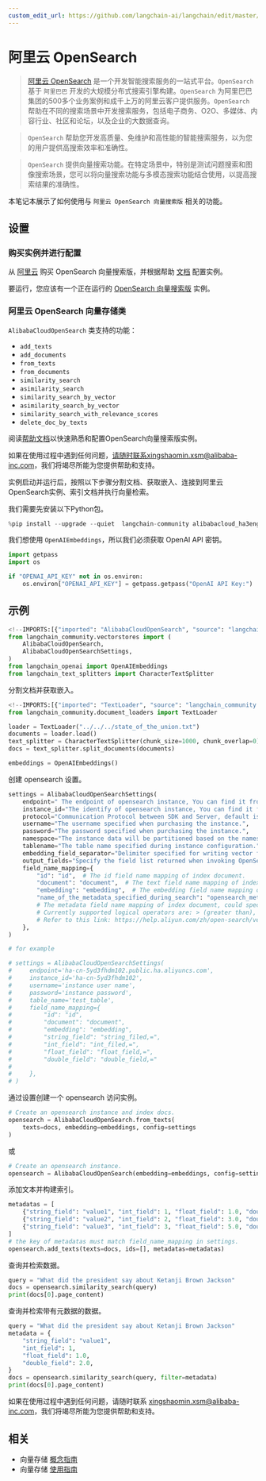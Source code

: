 ```yaml
---
custom_edit_url: https://github.com/langchain-ai/langchain/edit/master/docs/docs/integrations/vectorstores/alibabacloud_opensearch.ipynb
---
```

# 阿里云 OpenSearch

>[阿里云 OpenSearch](https://www.alibabacloud.com/product/opensearch) 是一个开发智能搜索服务的一站式平台。`OpenSearch` 基于 `阿里巴巴` 开发的大规模分布式搜索引擎构建。`OpenSearch` 为阿里巴巴集团的500多个业务案例和成千上万的阿里云客户提供服务。`OpenSearch` 帮助在不同的搜索场景中开发搜索服务，包括电子商务、O2O、多媒体、内容行业、社区和论坛，以及企业的大数据查询。

>`OpenSearch` 帮助您开发高质量、免维护和高性能的智能搜索服务，以为您的用户提供高搜索效率和准确性。

>`OpenSearch` 提供向量搜索功能。在特定场景中，特别是测试问题搜索和图像搜索场景，您可以将向量搜索功能与多模态搜索功能结合使用，以提高搜索结果的准确性。

本笔记本展示了如何使用与 `阿里云 OpenSearch 向量搜索版` 相关的功能。

## 设置


### 购买实例并进行配置

从 [阿里云](https://opensearch.console.aliyun.com) 购买 OpenSearch 向量搜索版，并根据帮助 [文档](https://help.aliyun.com/document_detail/463198.html?spm=a2c4g.465092.0.0.2cd15002hdwavO) 配置实例。

要运行，您应该有一个正在运行的 [OpenSearch 向量搜索版](https://opensearch.console.aliyun.com) 实例。

  
### 阿里云 OpenSearch 向量存储类
`AlibabaCloudOpenSearch` 类支持的功能：
- `add_texts`
- `add_documents`
- `from_texts`
- `from_documents`
- `similarity_search`
- `asimilarity_search`
- `similarity_search_by_vector`
- `asimilarity_search_by_vector`
- `similarity_search_with_relevance_scores`
- `delete_doc_by_texts`


阅读[帮助文档](https://www.alibabacloud.com/help/en/opensearch/latest/vector-search)以快速熟悉和配置OpenSearch向量搜索版实例。

如果在使用过程中遇到任何问题，请随时联系xingshaomin.xsm@alibaba-inc.com，我们将竭尽所能为您提供帮助和支持。

实例启动并运行后，按照以下步骤分割文档、获取嵌入、连接到阿里云OpenSearch实例、索引文档并执行向量检索。

我们需要先安装以下Python包。


```python
%pip install --upgrade --quiet  langchain-community alibabacloud_ha3engine_vector
```

我们想使用 `OpenAIEmbeddings`，所以我们必须获取 OpenAI API 密钥。


```python
import getpass
import os

if "OPENAI_API_KEY" not in os.environ:
    os.environ["OPENAI_API_KEY"] = getpass.getpass("OpenAI API Key:")
```

## 示例


```python
<!--IMPORTS:[{"imported": "AlibabaCloudOpenSearch", "source": "langchain_community.vectorstores", "docs": "https://python.langchain.com/api_reference/community/vectorstores/langchain_community.vectorstores.alibabacloud_opensearch.AlibabaCloudOpenSearch.html", "title": "Alibaba Cloud OpenSearch"}, {"imported": "AlibabaCloudOpenSearchSettings", "source": "langchain_community.vectorstores", "docs": "https://python.langchain.com/api_reference/community/vectorstores/langchain_community.vectorstores.alibabacloud_opensearch.AlibabaCloudOpenSearchSettings.html", "title": "Alibaba Cloud OpenSearch"}, {"imported": "OpenAIEmbeddings", "source": "langchain_openai", "docs": "https://python.langchain.com/api_reference/openai/embeddings/langchain_openai.embeddings.base.OpenAIEmbeddings.html", "title": "Alibaba Cloud OpenSearch"}, {"imported": "CharacterTextSplitter", "source": "langchain_text_splitters", "docs": "https://python.langchain.com/api_reference/text_splitters/character/langchain_text_splitters.character.CharacterTextSplitter.html", "title": "Alibaba Cloud OpenSearch"}]-->
from langchain_community.vectorstores import (
    AlibabaCloudOpenSearch,
    AlibabaCloudOpenSearchSettings,
)
from langchain_openai import OpenAIEmbeddings
from langchain_text_splitters import CharacterTextSplitter
```

分割文档并获取嵌入。


```python
<!--IMPORTS:[{"imported": "TextLoader", "source": "langchain_community.document_loaders", "docs": "https://python.langchain.com/api_reference/community/document_loaders/langchain_community.document_loaders.text.TextLoader.html", "title": "Alibaba Cloud OpenSearch"}]-->
from langchain_community.document_loaders import TextLoader

loader = TextLoader("../../../state_of_the_union.txt")
documents = loader.load()
text_splitter = CharacterTextSplitter(chunk_size=1000, chunk_overlap=0)
docs = text_splitter.split_documents(documents)

embeddings = OpenAIEmbeddings()
```

创建 opensearch 设置。


```python
settings = AlibabaCloudOpenSearchSettings(
    endpoint=" The endpoint of opensearch instance, You can find it from the console of Alibaba Cloud OpenSearch.",
    instance_id="The identify of opensearch instance, You can find it from the console of Alibaba Cloud OpenSearch.",
    protocol="Communication Protocol between SDK and Server, default is http.",
    username="The username specified when purchasing the instance.",
    password="The password specified when purchasing the instance.",
    namespace="The instance data will be partitioned based on the namespace field. If the namespace is enabled, you need to specify the namespace field name during initialization. Otherwise, the queries cannot be executed correctly.",
    tablename="The table name specified during instance configuration.",
    embedding_field_separator="Delimiter specified for writing vector field data, default is comma.",
    output_fields="Specify the field list returned when invoking OpenSearch, by default it is the value list of the field mapping field.",
    field_name_mapping={
        "id": "id",  # The id field name mapping of index document.
        "document": "document",  # The text field name mapping of index document.
        "embedding": "embedding",  # The embedding field name mapping of index document.
        "name_of_the_metadata_specified_during_search": "opensearch_metadata_field_name,=",
        # The metadata field name mapping of index document, could specify multiple, The value field contains mapping name and operator, the operator would be used when executing metadata filter query,
        # Currently supported logical operators are: > (greater than), < (less than), = (equal to), <= (less than or equal to), >= (greater than or equal to), != (not equal to).
        # Refer to this link: https://help.aliyun.com/zh/open-search/vector-search-edition/filter-expression
    },
)

# for example

# settings = AlibabaCloudOpenSearchSettings(
#     endpoint='ha-cn-5yd3fhdm102.public.ha.aliyuncs.com',
#     instance_id='ha-cn-5yd3fhdm102',
#     username='instance user name',
#     password='instance password',
#     table_name='test_table',
#     field_name_mapping={
#         "id": "id",
#         "document": "document",
#         "embedding": "embedding",
#         "string_field": "string_filed,=",
#         "int_field": "int_filed,=",
#         "float_field": "float_field,=",
#         "double_field": "double_field,="
#
#     },
# )
```

通过设置创建一个 opensearch 访问实例。


```python
# Create an opensearch instance and index docs.
opensearch = AlibabaCloudOpenSearch.from_texts(
    texts=docs, embedding=embeddings, config=settings
)
```

或


```python
# Create an opensearch instance.
opensearch = AlibabaCloudOpenSearch(embedding=embeddings, config=settings)
```

添加文本并构建索引。


```python
metadatas = [
    {"string_field": "value1", "int_field": 1, "float_field": 1.0, "double_field": 2.0},
    {"string_field": "value2", "int_field": 2, "float_field": 3.0, "double_field": 4.0},
    {"string_field": "value3", "int_field": 3, "float_field": 5.0, "double_field": 6.0},
]
# the key of metadatas must match field_name_mapping in settings.
opensearch.add_texts(texts=docs, ids=[], metadatas=metadatas)
```

查询并检索数据。


```python
query = "What did the president say about Ketanji Brown Jackson"
docs = opensearch.similarity_search(query)
print(docs[0].page_content)
```

查询并检索带有元数据的数据。



```python
query = "What did the president say about Ketanji Brown Jackson"
metadata = {
    "string_field": "value1",
    "int_field": 1,
    "float_field": 1.0,
    "double_field": 2.0,
}
docs = opensearch.similarity_search(query, filter=metadata)
print(docs[0].page_content)
```

如果在使用过程中遇到任何问题，请随时联系 xingshaomin.xsm@alibaba-inc.com，我们将竭尽所能为您提供帮助和支持。



## 相关

- 向量存储 [概念指南](/docs/concepts/#vector-stores)
- 向量存储 [使用指南](/docs/how_to/#vector-stores)
